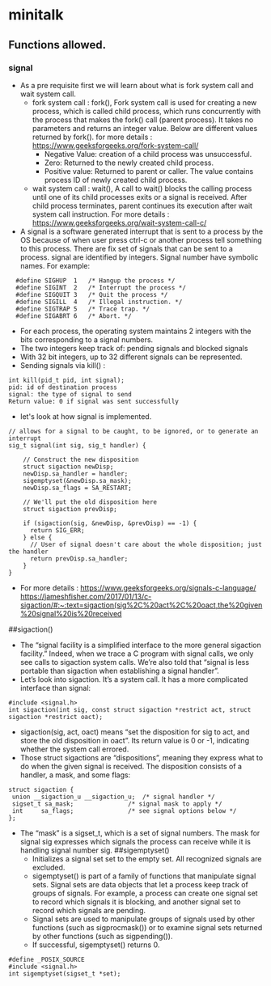 # minitalk

## Functions allowed.

### signal
  - As a pre requisite first we will learn about what is fork system call and wait system call.
    - fork system call : fork(),  Fork system call is used for creating a new process, which is called child process, which runs concurrently with the process that makes the fork() call (parent process). It takes no parameters and returns an integer value. Below are different values returned by fork(). for more details : https://www.geeksforgeeks.org/fork-system-call/
      - Negative Value: creation of a child process was unsuccessful.
      - Zero: Returned to the newly created child process.
      - Positive value: Returned to parent or caller. The value contains process ID of newly created child process.
    - wait system call : wait(), A call to wait() blocks the calling process until one of its child processes exits or a signal is received. After child process terminates, parent continues its execution after wait system call instruction. For more details : https://www.geeksforgeeks.org/wait-system-call-c/
 - A signal is a software generated interrupt that is sent to a process by the OS because of when user press ctrl-c or another process tell something to this process. There are fix set of signals that can be sent to a process. signal are identified by integers. Signal number have symbolic names. For example: 
```
  #define SIGHUP  1   /* Hangup the process */ 
  #define SIGINT  2   /* Interrupt the process */ 
  #define SIGQUIT 3   /* Quit the process */ 
  #define SIGILL  4   /* Illegal instruction. */ 
  #define SIGTRAP 5   /* Trace trap. */ 
  #define SIGABRT 6   /* Abort. */
```
  - For each process, the operating system maintains 2 integers with the bits corresponding to a signal numbers.
  - The two integers keep track of: pending signals and blocked signals 
  - With 32 bit integers, up to 32 different signals can be represented.
  - Sending signals via kill() : 
```
int kill(pid_t pid, int signal);
pid: id of destination process
signal: the type of signal to send
Return value: 0 if signal was sent successfully
```
  - let's look at how signal is implemented.
```
// allows for a signal to be caught, to be ignored, or to generate an interrupt
sig_t signal(int sig, sig_t handler) {

    // Construct the new disposition
    struct sigaction newDisp;
    newDisp.sa_handler = handler;
    sigemptyset(&newDisp.sa_mask);
    newDisp.sa_flags = SA_RESTART;

    // We'll put the old disposition here
    struct sigaction prevDisp;

    if (sigaction(sig, &newDisp, &prevDisp) == -1) {
      return SIG_ERR;
    } else {
      // User of signal doesn't care about the whole disposition; just the handler
      return prevDisp.sa_handler;
    }
}
```
  - For more details : https://www.geeksforgeeks.org/signals-c-language/    https://jameshfisher.com/2017/01/13/c-sigaction/#:~:text=sigaction(sig%2C%20act%2C%20oact,the%20given%20signal%20is%20received

##sigaction()
  - The “signal facility is a simplified interface to the more general sigaction facility.” Indeed, when we trace a C program with signal calls, we only see calls to sigaction system calls. We’re also told that “signal is less portable than sigaction when establishing a signal handler”.
  - Let’s look into sigaction. It’s a system call. It has a more complicated interface than signal:
```
#include <signal.h>
int sigaction(int sig, const struct sigaction *restrict act, struct sigaction *restrict oact);
```
  - sigaction(sig, act, oact) means “set the disposition for sig to act, and store the old disposition in oact”. Its return value is 0 or -1, indicating whether the system call errored.
  - Those struct sigactions are “dispositions”, meaning they express what to do when the given signal is received. The disposition consists of a handler, a mask, and some flags:
```
struct sigaction {
 union __sigaction_u __sigaction_u;  /* signal handler */
 sigset_t sa_mask;               /* signal mask to apply */
 int     sa_flags;               /* see signal options below */
};
```
- The “mask” is a sigset_t, which is a set of signal numbers. The mask for signal sig expresses which signals the process can receive while it is handling signal number sig.
##sigemptyset()
  - Initializes a signal set set to the empty set. All recognized signals are excluded. 
  - sigemptyset() is part of a family of functions that manipulate signal sets. Signal sets are data objects that let a process keep track of groups of signals. For example, a process can create one signal set to record which signals it is blocking, and another signal set to record which signals are pending. 
  - Signal sets are used to manipulate groups of signals used by other functions (such as sigprocmask()) or to examine signal sets returned by other functions (such as sigpending()).
  - If successful, sigemptyset() returns 0.
```
#define _POSIX_SOURCE
#include <signal.h>
int sigemptyset(sigset_t *set);
```
  
    

